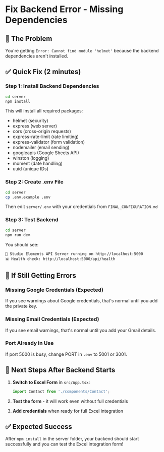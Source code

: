 # Fix Backend Error - Missing Dependencies

## 🚨 **The Problem**
You're getting `Error: Cannot find module 'helmet'` because the backend dependencies aren't installed.

## ✅ **Quick Fix (2 minutes)**

### Step 1: Install Backend Dependencies
```bash
cd server
npm install
```

This will install all required packages:
- helmet (security)
- express (web server)
- cors (cross-origin requests)
- express-rate-limit (rate limiting)
- express-validator (form validation)
- nodemailer (email sending)
- googleapis (Google Sheets API)
- winston (logging)
- moment (date handling)
- uuid (unique IDs)

### Step 2: Create .env File
```bash
cd server
cp .env.example .env
```

Then edit `server/.env` with your credentials from `FINAL_CONFIGURATION.md`

### Step 3: Test Backend
```bash
cd server
npm run dev
```

You should see:
```
🚀 Studio Elements API Server running on http://localhost:5000
📊 Health check: http://localhost:5000/api/health
```

## 🔧 **If Still Getting Errors**

### Missing Google Credentials (Expected)
If you see warnings about Google credentials, that's normal until you add the private key.

### Missing Email Credentials (Expected)  
If you see email warnings, that's normal until you add your Gmail details.

### Port Already in Use
If port 5000 is busy, change PORT in `.env` to 5001 or 3001.

## 🎯 **Next Steps After Backend Starts**

1. **Switch to Excel Form** in `src/App.tsx`:
   ```typescript
   import Contact from './components/Contact';
   ```

2. **Test the form** - it will work even without full credentials

3. **Add credentials** when ready for full Excel integration

## ✅ **Expected Success**

After `npm install` in the server folder, your backend should start successfully and you can test the Excel integration form!
